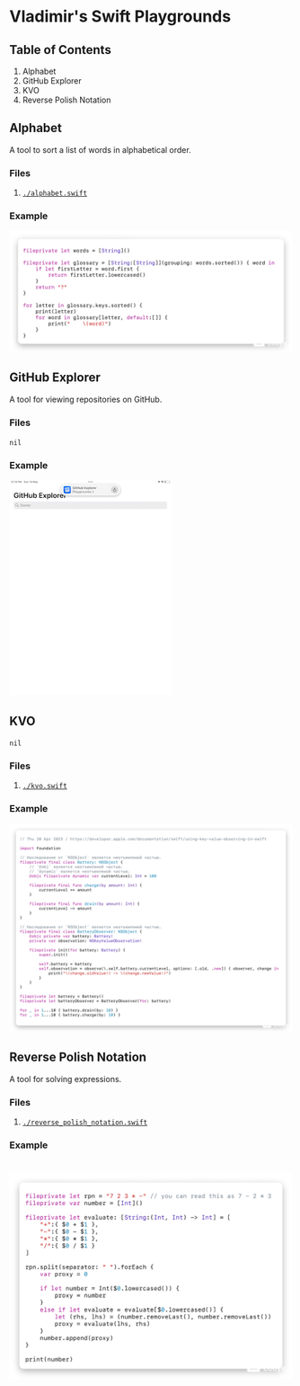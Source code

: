 # Vladimir's Swift Playgrounds
## Table of Contents
1. Alphabet
2. GitHub Explorer
3. KVO
4. Reverse Polish Notation

## Alphabet
A tool to sort a list of words in alphabetical order.

### Files
1. [`./alphabet.swift`](./alphabet.swift)

### Example
![Alphabet.swift](./photos/alphabet.png)

## GitHub Explorer
A tool for viewing repositories on GitHub.

### Files
`nil`

### Example
![GitHub Explorer](./videos/github_explorer.gif)

## KVO
`nil`

### Files
1. [`./kvo.swift`](./kvo.swift)

### Example
![KVO](./photos/kvo.png)

## Reverse Polish Notation
A tool for solving expressions.

### Files
1. [`./reverse_polish_notation.swift`](./reverse_polish_notation.swift)

### Example
![Reverse Polish Notation](./photos/reverse_polish_notation.png)
=======
